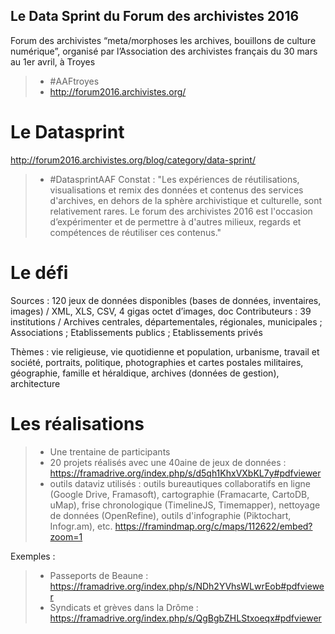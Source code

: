 ## Le Data Sprint du Forum des archivistes 2016

Forum des archivistes “meta/morphoses les archives, bouillons de culture numérique”, organisé par l’Association des archivistes français du 30 mars au 1er avril, à Troyes
> - #AAFtroyes
> - http://forum2016.archivistes.org/

# Le Datasprint
http://forum2016.archivistes.org/blog/category/data-sprint/
> - #DatasprintAAF
Constat : "Les expériences de réutilisations, visualisations et remix des données et contenus des services d'archives, en dehors de la sphère archivistique et culturelle, sont relativement rares. Le forum des archivistes 2016 est l'occasion d’expérimenter et de permettre à d'autres milieux, regards et compétences de réutiliser ces contenus."

# Le défi
Sources : 120 jeux de données disponibles (bases de données, inventaires, images) / XML, XLS, CSV, 4 gigas octet d’images, doc
Contributeurs : 39 institutions / Archives centrales, départementales, régionales, municipales ; Associations ; Etablissements publics ; Etablissements privés

Thèmes : vie religieuse, vie quotidienne et population, urbanisme, travail et société, portraits, politique, photographies et cartes postales militaires, géographie, famille et héraldique, archives (données de gestion), architecture

# Les réalisations
> - Une trentaine de participants
> - 20 projets réalisés avec une 40aine de jeux de données : https://framadrive.org/index.php/s/d5qh1KhxVXbKL7y#pdfviewer
> - outils dataviz utilisés :  outils bureautiques collaboratifs en ligne (Google Drive, Framasoft), cartographie (Framacarte, CartoDB, uMap), frise chronologique (TimelineJS, Timemapper), nettoyage de données (OpenRefine), outils d'infographie (Piktochart, Infogr.am), etc. https://framindmap.org/c/maps/112622/embed?zoom=1

Exemples : 
> - Passeports de Beaune : 
https://framadrive.org/index.php/s/NDh2YVhsWLwrEob#pdfviewer
> - Syndicats et grèves dans la Drôme : 
https://framadrive.org/index.php/s/QgBgbZHLStxoeqx#pdfviewer

